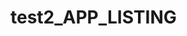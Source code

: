 # test2_APP_LISTING
<div style="max-width: 500px;" id="_giphy_26gssW7z21eqZ1Uzu"></div><script>var _giphy_play_on_hover = true; var _giphy = _giphy || []; _giphy.push({id: "26gssW7z21eqZ1Uzu",w: 237, h: 480, clickthrough_url: "http://giphy.com/gifs/26gssW7z21eqZ1Uzu"});var g = document.createElement("script"); g.type = "text/javascript"; g.async = true;g.src = ("https:" == document.location.protocol ? "https://" : "http://") + "giphy.com/static/js/widgets/embed.js";var s = document.getElementsByTagName("script")[0]; s.parentNode.insertBefore(g, s);</script>
